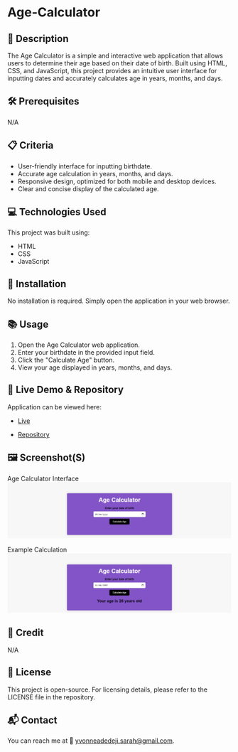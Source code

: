 # Age-Calculator

## 📌 Description
The Age Calculator is a simple and interactive web application that allows users to determine their age based on their date of birth. Built using HTML, CSS, and JavaScript, this project provides an intuitive user interface for inputting dates and accurately calculates age in years, months, and days.

## 🛠 Prerequisites
N/A

## 📋 Criteria
* User-friendly interface for inputting birthdate.
* Accurate age calculation in years, months, and days.
* Responsive design, optimized for both mobile and desktop devices.
*  Clear and concise display of the calculated age.

## 💻 Technologies Used
This project was built using:
* HTML
* CSS
* JavaScript

## 🚀 Installation
No installation is required. Simply open the application in your web browser.

## 📚 Usage
1. Open the Age Calculator web application.
2. Enter your birthdate in the provided input field.
3. Click the "Calculate Age" button.
4. View your age displayed in years, months, and days.

## 🔗 Live Demo & Repository
Application can be viewed here: 
* [Live](https://yvonnesarah.github.io/Age-Calculator/)

* [Repository](https://github.com/yvonnesarah/Age-Calculator)

## 🖼 Screenshot(S)
Age Calculator Interface
![Screenshot](assets/images/age-calculator.png "Age Calculator")

Example Calculation
![Screenshot](assets/images/age-calculator-example.png "Age Calculator Example")

## 👥 Credit
N/A

## 📜 License
This project is open-source. For licensing details, please refer to the LICENSE file in the repository.

## 📬 Contact
You can reach me at 📧 yvonneadedeji.sarah@gmail.com.
